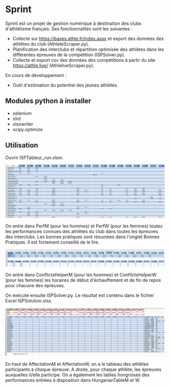 # Sprint

Sprint est un projet de gestion numérique à destination des clubs d'athlétisme français. Ses fonctionnalités sont les suivantes :

* Collecte sur https://bases.athle.fr/index.aspx et export des données des athlètes du club (AthleteScraper.py).
* Planification des interclubs et répartition optimisée des athlètes dans les différentes épreuves de la compétition (ISPSolver.py).
* Collecte et export csv des données des compétitions à partir du site https://athle.live/ (AthleliveScraper.py).

En cours de développement :

* Outil d'estimation du potentiel des jeunes athlètes.

## Modules python à installer

* selenium
* xlrd
* xlsxwriter
* scipy.optimize

## Utilisation

Ouvrir ISPTableur_run.xlsm.

![Image](/resources/perfs.png)

On entre dans PerfM (pour les hommes) et PerfW (pour les femmes) toutes les performances connues des athlètes du club dans toutes les épreuves des interclubs. Les bonnes pratiques sont résumées dans l'onglet Bonnes Pratiques. Il est fortement conseillé de le lire.

![Image](/resources/schedule.png)

On entre dans ConflictsHelperM (pour les hommes) et ConflictsHelperW (pour les femmes) les horaires de début d'échauffement et de fin de repos pour chacune des épreuves.

On exécute ensuite ISPSolver.py. Le résultat est contenu dans le fichier Excel ISPSolution.xlsx.

![Image](/resources/result.png)

En haut de AffectationM et AffectationW, on a le tableau des athlètes participants à chaque épreuve. A droite, pour chaque athlète, les épreuves auxquelles il/elle participe. On a également les tables hongroises des performances entrées à disposition dans HungarianTableM et W.

